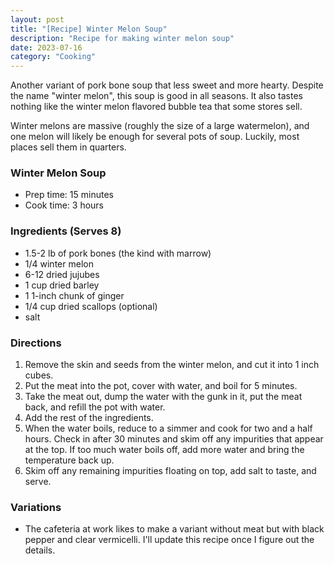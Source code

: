 ```yaml
---
layout: post
title: "[Recipe] Winter Melon Soup"
description: "Recipe for making winter melon soup"
date: 2023-07-16
category: "Cooking"
---
```


Another variant of pork bone soup that less sweet and more hearty. Despite the name "winter melon", this soup is good in all seasons. It also tastes nothing like the winter melon flavored bubble tea that some stores sell.

Winter melons are massive (roughly the size of a large watermelon), and one melon will likely be enough for several pots of soup. Luckily, most places sell them in quarters. 

<!-- more -->

### Winter Melon Soup
- Prep time: 15 minutes
- Cook time: 3 hours

### Ingredients (Serves 8)
- 1.5-2 lb of pork bones (the kind with marrow)
- 1/4 winter melon
- 6-12 dried jujubes
- 1 cup dried barley
- 1 1-inch chunk of ginger
- 1/4 cup dried scallops (optional)
- salt

### Directions
1. Remove the skin and seeds from the winter melon, and cut it into 1 inch cubes.
2. Put the meat into the pot, cover with water, and boil for 5 minutes.
3. Take the meat out, dump the water with the gunk in it, put the meat back, and refill the pot with water.
4. Add the rest of the ingredients.
5. When the water boils, reduce to a simmer and cook for two and a half hours. Check in after 30 minutes and skim off any impurities that appear at the top. If too much water boils off, add more water and bring the temperature back up.
6. Skim off any remaining impurities floating on top, add salt to taste, and serve.

### Variations
- The cafeteria at work likes to make a variant without meat but with black pepper and clear vermicelli. I'll update this recipe once I figure out the details.
